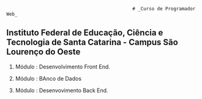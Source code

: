                                                   # _Curso de Programador Web_ 
                                                  
## Instituto Federal de Educação, Ciência e Tecnologia de Santa Catarina - Campus São Lourenço do Oeste 

1. Módulo : Desenvolvimento Front End.

2. Módulo  : BAnco de Dados 

3. Módulo :  Desenvovimento Back End.
